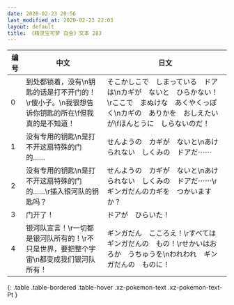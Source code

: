 ```yaml
---
date: 2020-02-23 20:56
last_modified_at: 2020-02-23 22:03
layout: default
title: 《精灵宝可梦 白金》文本 283
---
```

| 编号 | 中文 | 日文 |
| ---- | ---- | ---- |
| 0 | 到处都锁着，没有\n钥匙的话是打不开门的！\r傻小子。\n我很想告诉你钥匙的所在\f但我真的是不知道！ | そこかしこで　しまっている　ドアは\nカギが　ないと　ひらかない！\rここで　まぬけな　あくやくっぽく\nカギの　ありかを　おしえたいが\fほんとうに　しらないのだ！ |
| 1 | 没有专用的钥匙\n是打不开这扇特殊的门的…… | せんようの　カギが　ないと\nあけられない　しくみの　ドアだ⋯⋯ |
| 2 | 没有专用的钥匙\n是打不开这扇特殊的门的……\r插入银河队的钥匙吗？ | せんようの　カギが　ないと\nあけられない　しくみの　ドアだ⋯⋯\rギンガだんのカギを　つかいますか？ |
| 3 | 门开了！ | ドアが　ひらいた！ |
| 4 | 银河队宣言！\r一切都是银河队所有的！\r不只是世界，要把整个宇宙\n都变成我们银河队所有！ | ギンガだん　こころえ！\rすべては　ギンガだんの　もの！\rせかいはおろか　うちゅうを\nわれわれ　ギンガだんの　ものに！ |
{: .table .table-bordered .table-hover .xz-pokemon-text .xz-pokemon-text-Pt }